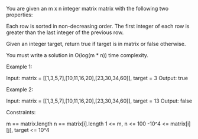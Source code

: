 You are given an m x n integer matrix matrix with the following two
properties:


Each row is sorted in non-decreasing order.
The first integer of each row is greater than the last integer of the
previous row.


Given an integer target, return true if target is in matrix or false
otherwise.

You must write a solution in O(log(m * n)) time complexity.


Example 1:


Input: matrix = [[1,3,5,7],[10,11,16,20],[23,30,34,60]], target = 3
Output: true


Example 2:


Input: matrix = [[1,3,5,7],[10,11,16,20],[23,30,34,60]], target = 13
Output: false



Constraints:


m == matrix.length
n == matrix[i].length
1 <= m, n <= 100
-10^4 <= matrix[i][j], target <= 10^4




